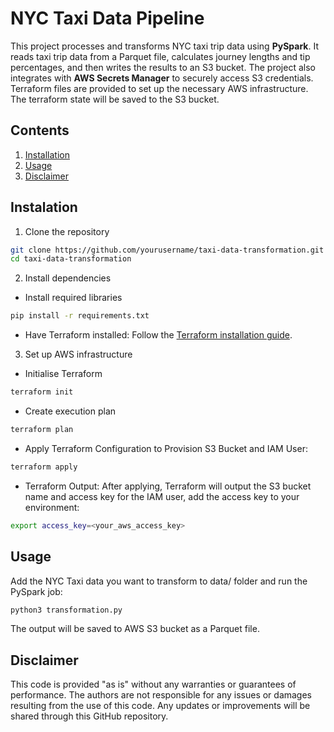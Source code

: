 # NYC Taxi Data Pipeline

This project processes and transforms NYC taxi trip data using **PySpark**. It reads taxi trip data from a Parquet file, calculates journey lengths and tip percentages, and then writes the results to an S3 bucket. The project also integrates with **AWS Secrets Manager** to securely access S3 credentials. Terraform files are provided to set up the necessary AWS infrastructure. The terraform state will be saved to the S3 bucket.

## Contents
1. [Installation](#installation)
2. [Usage](#usage)
3. [Disclaimer](#disclaimer)

## Instalation

1. Clone the repository
```bash
git clone https://github.com/yourusername/taxi-data-transformation.git
cd taxi-data-transformation
```
2. Install dependencies

- Install required libraries
```bash
pip install -r requirements.txt
```
- Have Terraform installed: Follow the [Terraform installation guide](https://learn.hashicorp.com/tutorials/terraform/install-cli).

3. Set up AWS infrastructure
- Initialise Terraform
```bash
terraform init
```
- Create execution plan
```bash
terraform plan
```
- Apply Terraform Configuration to Provision S3 Bucket and IAM User:
```bash
terraform apply
```
- Terraform Output: After applying, Terraform will output the S3 bucket name and access key for the IAM user, add the access key to your environment:
```bash
export access_key=<your_aws_access_key>
```

## Usage 
Add the NYC Taxi data you want to transform to data/ folder and run the PySpark job:
```bash
python3 transformation.py
```
The output will be saved to AWS S3 bucket as a Parquet file.

## Disclaimer
This code is provided "as is" without any warranties or guarantees of performance. 
The authors are not responsible for any issues or damages resulting from the use of this code. Any updates or improvements will be shared through this GitHub repository.
